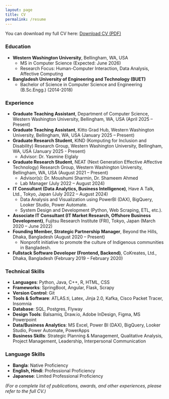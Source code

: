 ```yaml
---
layout: page
title: CV
permalink: /resume
---
```


You can download my full CV here: [Download CV (PDF)](assets/pdf/MITRASREE_DEB_CV.pdf)

### Education

* **Western Washington University**, Bellingham, WA, USA
    * MS in Computer Science (Expected: June 2026) 
    * Research Focus: Human-Computer Interaction, Data Analysis, Affective Computing 
* **Bangladesh University of Engineering and Technology (BUET)**
    * Bachelor of Science in Computer Science and Engineering (B.Sc.Engg.) (2014-2018) 

### Experience

* **Graduate Teaching Assistant**, Department of Computer Science, Western Washington University, Bellingham, WA, USA (April 2025 – Present) 
* **Graduate Teaching Assistant**, Kitto Grad Hub, Western Washington University, Bellingham, WA, USA (January 2025 – Present)
* **Graduate Research Student**, KIND (Komputing for Inclusion and Disability) Research Group, Western Washington University, Bellingham, WA, USA (January 2025 - Present) 
    * Advisor: Dr. Yasmine Elglaly 
* **Graduate Research Student**, NEAT (Next Generation Effective Affective Technology) Research Group, Western Washington University, Bellingham, WA, USA (August 2021 – Present) 
    * Advisor(s): Dr. Moushumi Sharmin, Dr. Shameem Ahmed 
    * Lab Manager (July 2022 – August 2024) 
* **IT Consultant (Data Analytics, Business Intelligence)**, Have A Talk, Ltd., Tokyo, Japan (July 2022 – August 2024) 
    * Data Analysis and Visualization using PowerBI (DAX), BigQuery, Looker Studio, Power Automate. 
    * System Design and Development (Python, Web Scraping, ETL, etc.).
* **Associate IT Consultant (IT Market Research, Offshore Business Development)**, Fujitsu Research Institute (FRI), Tokyo, Japan (March 2020 – June 2022) 
* **Founding Member, Strategic Partnership Manager**, Beyond the Hills, Dhaka, Bangladesh (August 2020 – Present)
    * Nonprofit initiative to promote the culture of Indigenous communities in Bangladesh. 
* **Fullstack Software Developer (Frontend, Backend)**, CoKreates, Ltd., Dhaka, Bangladesh (February 2019 – February 2020)

### Technical Skills

* **Languages**: Python, Java, C++, R, HTML, CSS 
* **Frameworks**: SpringBoot, Angular, Flask, Scrapy 
* **Version Control**: Git 
* **Tools & Software**: ATLAS.ti, Latex, Jinja 2.0, Kafka, Cisco Packet Tracer, Insomnia
* **Database**: SQL, Postgres, Flyway 
* **Design Tools**: Balsamiq, Draw.io, Adobe InDesign, Figma, MS Powerpoint 
* **Data/Business Analytics**: MS Excel, Power BI (DAX), BigQuery, Looker Studio, Power Automate, PowerApps 
* **Business Skills**: Strategic Planning & Management, Qualitative Analysis, Project Management, Leadership, Interpersonal Communication 

### Language Skills

* **Bangla**: Native Proficiency 
* **English, Hindi**: Professional Proficiency 
* **Japanese**: Limited Professional Proficiency 

*(For a complete list of publications, awards, and other experiences, please refer to the full CV.)*